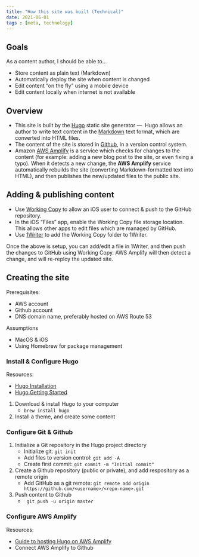 ```yaml
---
title: "How this site was built (Technical)"
date: 2021-06-01
tags : [meta, technology]
---
```


## Goals
As a content author, I should be able to...
* Store content as plain text (Markdown)
* Automatically deploy the site when content is changed
* Edit content “on the fly” using a mobile device 
* Edit content locally when internet is not available

## Overview
* This site is built by the [Hugo](https://gohugo.io/) static site generator —  Hugo allows an author to write text content in the [Markdown](https://en.wikipedia.org/wiki/Markdown) text format, which are converted into HTML files.
* The content of the site is stored in [Github](https://github.com/), in a version control system.
* Amazon [AWS Amplify](https://aws.amazon.com/amplify/) is a service which checks for changes to the content (for example: adding a new blog post to the site, or even fixing a typo). When it detects a new change, the **AWS Amplify** service automatically rebuilds the site (converting Markdown-formatted text into HTML), and then publishes the new/updated files to the public site.

## Adding & publishing content
* Use [Working Copy](https://workingcopyapp.com) to allow an iOS user to connect & push to the GitHub repository. 
* In the iOS “Files” app, enable the Working Copy file storage location. This allows other apps to edit files which are managed by GitHub. 
* Use [1Writer](https://1writerapp.com) to add the Working Copy folder to 1Writer.

Once the above is setup, you can add/edit a file in 1Writer, and then push the changes to GitHub using Working Copy. AWS Amplify will then detect a change, and will re-reploy the updated site.


## Creating the site
Prerequisites:
* AWS account
* Github account
* DNS domain name, preferably hosted on AWS Route 53

Assumptions
* MacOS & iOS
* Using Homebrew for package management

### Install & Configure Hugo
Resources:
* [Hugo Installation](https://gohugo.io/getting-started/installing/)
* [Hugo Getting Started](https://gohugo.io/getting-started/quick-start/)
1.  Download & install Hugo to your computer
	* `brew install hugo`
1. Install a theme, and create some content

### Configure Git & Github
1. Initialize a Git repository in the Hugo project directory
	* Initialize git: `git init` 
	* Add files to version control: `git add -A`
	* Create first commit: `git commit -m "Initial commit"`
1. Create a Github repository (public or private), and add respository as a remote origin
	* Add GitHub as a git remote: `git remote add origin https://github.com/<username>/<repo-name>.git`
1. Push content to Github
	* ` git push -u origin master`

### Configure AWS Amplify
Resources:
* [Guide to hosting Hugo on AWS Amplify](https://gohugo.io/hosting-and-deployment/hosting-on-aws-amplify/)
* Connect AWS Amplify to Github
